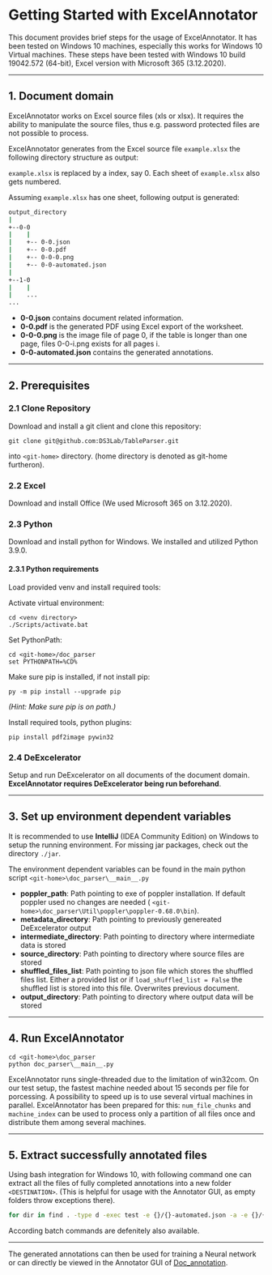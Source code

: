# Getting Started with ExcelAnnotator

This document provides brief steps for the usage of ExcelAnnotator.
It has been tested on Windows 10 machines, especially this works for Windows 10 Virtual machines.
These steps have been tested with Windows 10 build 19042.572 (64-bit), Excel version with Microsoft 365 (3.12.2020).

---
## 1. Document domain
ExcelAnnotator works on Excel source files (xls or xlsx). It requires the ability to manipulate the source files, thus e.g. password protected files are not possible to process.

ExcelAnnotator generates from the Excel source file `example.xlsx` the following directory structure as output:

`example.xlsx` is replaced by a index, say 0. Each sheet of `example.xlsx` also gets numbered.

Assuming `example.xlsx` has one sheet, following output is generated:

```bash
output_directory
|
+--0-0
|    |
|    +-- 0-0.json
|    +-- 0-0.pdf
|    +-- 0-0-0.png
|    +-- 0-0-automated.json
|
+--1-0
|    |
|    ...
...
```

- **0-0.json** contains document related information.
- **0-0.pdf** is the generated PDF using Excel export of the worksheet.
- **0-0-0.png** is the image file of page 0, if the table is longer than one page, files 0-0-i.png exists for all pages i.
- **0-0-automated.json** contains the generated annotations.

---
## 2. Prerequisites

### **2.1 Clone Repository**
Download and install a git client and clone this repository:
```batch
git clone git@github.com:DS3Lab/TableParser.git
```
into `<git-home>` directory. (home directory is denoted as git-home furtheron).

### **2.2 Excel**
Download and install Office (We used Microsoft 365 on 3.12.2020).

### **2.3 Python**
Download and install python for Windows. We installed and utilized Python 3.9.0.

#### **2.3.1 Python requirements**
Load provided venv and install required tools:

Activate virtual environment:
```batch
cd <venv directory>
./Scripts/activate.bat
```

Set PythonPath:
```batch
cd <git-home>/doc_parser
set PYTHONPATH=%CD%
```

Make sure pip is installed, if not install pip:
```batch
py -m pip install --upgrade pip
```
*(Hint: Make sure pip is on path.)*

Install required tools, python plugins:
```batch
pip install pdf2image pywin32
```

### **2.4 DeExcelerator**
Setup and run DeExcelerator on all documents of the document domain. **ExcelAnnotator requires DeExcelerator being run beforehand**.

---
## 3. Set up environment dependent variables
It is recommended to use **IntelliJ** (IDEA Community Edition) on Windows to setup the running environment. For missing jar packages, check out the directory `./jar`. 

The environment dependent variables can be found in the main python script `<git-home>\doc_parser\__main__.py`

- **poppler_path**: Path pointing to exe of poppler installation. If default poppler used no changes are needed ( `<git-home>\doc_parser\Util\poppler\poppler-0.68.0\bin`).
- **metadata_directory**: Path pointing to previously genereated DeExcelerator output
- **intermediate_directory**: Path pointing to directory where intermediate data is stored
- **source_directory**: Path pointing to directory where source files are stored
- **shuffled_files_list**: Path pointing to json file which stores the shuffled files list. Either a provided list or if `load_shuffled_list = False` the shuffled list is stored into this file. Overwrites previous document.
- **output_directory**: Path pointing to directory where output data will be stored


---
## 4. Run ExcelAnnotator

```batch
cd <git-home>\doc_parser
python doc_parser\__main__.py
```

ExcelAnnotator runs single-threaded due to the limitation of win32com. On our test setup, the fastest machine needed about 15 seconds per file for porcessing. A possibility to speed up is to use several virtual machines in parallel.
ExcelAnnotator has been prepared for this:
`num_file_chunks` and `machine_index` can be used to process only a partition of all files once and distribute them among several machines.

---
## 5. Extract successfully annotated files

Using bash integration for Windows 10, with following command one can extract all the files of fully completed annotations into a new folder `<DESTINATION>`. (This is helpful for usage with the Annotator GUI, as empty folders throw exceptions there).

```bash
for dir in find . -type d -exec test -e {}/{}-automated.json -a -e {}/{}.json \; -print`; do cp -r $dir <DESTINATION> ; done
```

According batch commands are defenitely also available.

---

The generated annotations can then be used for training a Neural network or can directly be viewed in the Annotator GUI of [Doc_annotation](https://github.com/j-rausch/doc_annotation/tree/master/doc-anno-client).
